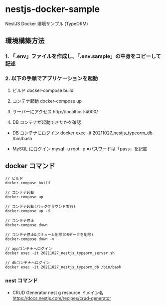 # nestjs-docker-sample

NestJS Docker 環境サンプル (TypeORM)

## 環境構築方法

### 1. 「.env」ファイルを作成し、「.env.sample」の中身をコピーして記述

### 2. 以下の手順でアプリケーションを起動

1. ビルド
   docker-compose build

2. コンテナ起動
   docker-compose up

3. サーバーにアクセス
   http://localhost:4000/

4. DB コンテナが起動できたかを確認

- DB コンテナにログイン
  docker exec -it 20211027_nestjs_typeorm_db /bin/bash

- MySQL にログイン
  mysql -u root -p
  ※パスワードは「pass」を記載

## docker コマンド

```
// ビルド
docker-compose build

// コンテナ起動
docker-compose up

// コンテナ起動(バックグラウンド実行)
docker-compose up -d

// コンテナ停止
docker-compose down

// コンテナ停止&ボリューム削除(DBデータを削除)
docker-compose down -v

// appコンテナへログイン
docker exec -it 20211027_nestjs_typeorm_server sh

// dbコンテナへログイン
docker exec -it 20211027_nestjs_typeorm_db /bin/bash

```

### nest コマンド

- CRUD Generator
  nest g resource ドメイン名
  https://docs.nestjs.com/recipes/crud-generator
